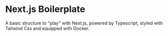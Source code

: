 # Next.js Boilerplate

A basic structure to "play" with Next.js, powered by Typescript, styled with Tailwind Css and equipped with Docker.

